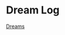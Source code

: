 # Dream Log

[Dreams](Dream%20Log%2088308cbe3a8147d68d63026460ecb6ce/Dreams%20e7002cc5283a4f1da953ae5030d0422a.csv)